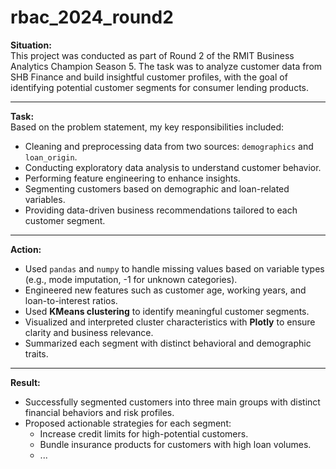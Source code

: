 # rbac_2024_round2

**Situation:**  
This project was conducted as part of Round 2 of the RMIT Business Analytics Champion Season 5. The task was to analyze customer data from SHB Finance and build insightful customer profiles, with the goal of identifying potential customer segments for consumer lending products.

---

**Task:**  
Based on the problem statement, my key responsibilities included:

- Cleaning and preprocessing data from two sources: `demographics` and `loan_origin`.
- Conducting exploratory data analysis to understand customer behavior.
- Performing feature engineering to enhance insights.
- Segmenting customers based on demographic and loan-related variables.
- Providing data-driven business recommendations tailored to each customer segment.

---

**Action:**  

- Used `pandas` and `numpy` to handle missing values based on variable types (e.g., mode imputation, -1 for unknown categories).
- Engineered new features such as customer age, working years, and loan-to-interest ratios.
- Used **KMeans clustering** to identify meaningful customer segments.
- Visualized and interpreted cluster characteristics with **Plotly** to ensure clarity and business relevance.
- Summarized each segment with distinct behavioral and demographic traits.

---

**Result:**

- Successfully segmented customers into three main groups with distinct financial behaviors and risk profiles.
- Proposed actionable strategies for each segment:
  - Increase credit limits for high-potential customers.
  - Bundle insurance products for customers with high loan volumes.
  - ...
